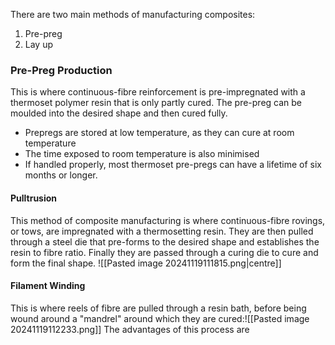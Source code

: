 There are two main methods of manufacturing composites:
1) Pre-preg
2) Lay up
### Pre-Preg Production
This is where continuous-fibre reinforcement is pre-impregnated with a thermoset polymer resin that is only partly cured. The pre-preg can be moulded into the desired shape and then cured fully.
- Prepregs are stored at low temperature, as they can cure at room temperature
- The time exposed to room temperature is also minimised
- If handled properly, most thermoset pre-pregs can have a lifetime of six months or longer.
#### Pulltrusion
This method of composite manufacturing is where continuous-fibre rovings, or tows, are impregnated with a thermosetting resin. They are then pulled through a steel die that pre-forms to the desired shape and establishes the resin to fibre ratio. Finally they are passed through a curing die to cure and form the final shape.
![[Pasted image 20241119111815.png|centre]]
#### Filament Winding
This is where reels of fibre are pulled through a resin bath, before being wound around a "mandrel" around which they are cured:![[Pasted image 20241119112233.png]]
The advantages of this process are